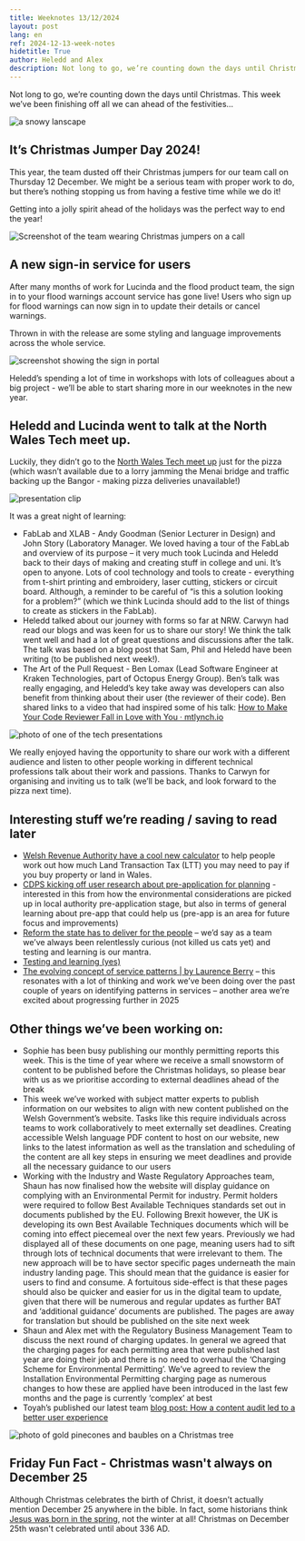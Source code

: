```yaml
---
title: Weeknotes 13/12/2024
layout: post
lang: en
ref: 2024-12-13-week-notes
hidetitle: True
author: Heledd and Alex
description: Not long to go, we’re counting down the days until Christmas. This week we’ve been finishing off all we can ahead of the festivities…
---
```



Not long to go, we’re counting down the days until Christmas. This week we’ve been finishing off all we can ahead of the festivities…

![a snowy lanscape](https://github.com/nrw-digital/week-notes/blob/814e18c0d976800cf361c92b5bc2240403363869/images/nature-6842159_1280.jpg?raw=true)

## It’s Christmas Jumper Day 2024!
This year, the team dusted off their Christmas jumpers for our team call on Thursday 12 December. We might be a serious team with proper work to do, but there’s nothing stopping us from having a festive time while we do it! 

Getting into a jolly spirit ahead of the holidays was the perfect way to end the year!

![ Screenshot of the team wearing Christmas jumpers on a call](https://github.com/nrw-digital/week-notes/blob/814e18c0d976800cf361c92b5bc2240403363869/images/Screenshot%20from%20team%20call.png?raw=true)

## A new sign-in service for users

After many months of work for Lucinda and the flood product team, the sign in to your flood warnings account service has gone live! Users who sign up for flood warnings can now sign in to update their details or cancel warnings. 

Thrown in with the release are some styling and language improvements across the whole service.

![screenshot showing the sign in portal](https://github.com/nrw-digital/week-notes/blob/814e18c0d976800cf361c92b5bc2240403363869/images/screenshot%20of%20sign%20in%20service.png?raw=true)

Heledd’s spending a lot of time in workshops with lots of colleagues about a big project - we’ll be able to start sharing more in our weeknotes in the new year.

## Heledd and Lucinda went to talk at the North Wales Tech meet up.  

Luckily, they didn’t go to the [North Wales Tech meet up](https://www.meetup.com/northwalestech/events/304998241/?eventOrigin=group_upcoming_events) just for the pizza (which wasn’t available due to a lorry jamming the Menai bridge and traffic backing up the Bangor - making pizza deliveries unavailable!)

![presentation clip](https://github.com/nrw-digital/week-notes/blob/a275504f2132af193a7ced97344439b5404844e3/images/clip%20from%20presentation.jpg?raw=true)

It was a great night of learning: 
+	FabLab and XLAB - Andy Goodman (Senior Lecturer in Design) and John Story (Laboratory Manager. We loved having a tour of the FabLab and overview of its purpose – it very much took Lucinda and Heledd back to their days of making and creating stuff in college and uni.  It’s open to anyone. Lots of cool technology and tools to create - everything from t-shirt printing and embroidery, laser cutting, stickers or circuit board. Although, a reminder to be careful of “is this a solution looking for a problem?” (which we think Lucinda should add to the list of things to create as stickers in the FabLab).
+	Heledd talked about our journey with forms so far at NRW. Carwyn had read our blogs and was keen for us to share our story! We think the talk went well and had a lot of great questions and discussions after the talk.  The talk was based on a blog post that Sam, Phil and Heledd have been writing (to be published next week!).
+	The Art of the Pull Request - Ben Lomax (Lead Software Engineer at Kraken Technologies, part of Octopus Energy Group). Ben’s talk was really engaging, and Heledd’s key take away was developers can also benefit from thinking about their user (the reviewer of their code).  Ben shared links to a video that had inspired some of his talk: [How to Make Your Code Reviewer Fall in Love with You · mtlynch.io](https://mtlynch.io/code-review-love/)

![photo of one of the tech presentations](https://github.com/nrw-digital/week-notes/blob/a275504f2132af193a7ced97344439b5404844e3/images/a%20tech%20presentation.jpg?raw=true)
 
We really enjoyed having the opportunity to share our work with a different audience and listen to other people working in different technical professions talk about their work and passions. Thanks to Carwyn for organising and inviting us to talk (we’ll be back, and look forward to the pizza next time).

## Interesting stuff we’re reading / saving to read later 
+	[Welsh Revenue Authority have a cool new calculator](https://www.gov.wales/land-transaction-tax-calculator) to help people work out how much Land Transaction Tax (LTT) you may need to pay if you buy property or land in Wales.
+	[CDPS kicking off user research about pre-application for planning](https://www.linkedin.com/posts/centre-for-digital-public-services_this-is-a-bilingual-post-english-posted-activity-7272550731889479680-Q2nb?utm_source=share&utm_medium=member_desktop) - interested in this from how the environmental considerations are picked up in local authority pre-application stage, but also in terms of general learning about pre-app that could help us (pre-app is an area for future focus and improvements)
+	[Reform the state has to deliver for the people](https://www.gov.uk/government/speeches/reform-of-the-state-has-to-deliver-for-the-people) – we’d say as a team we’ve always been relentlessly curious (not killed us cats yet) and testing and learning is our mantra. 
+	[Testing and learning (yes)](https://public.digital/pd-insights/blog/2024/12/just-what-is-test-and-learn)
+	[The evolving concept of service patterns | by Laurence Berry](https://medium.com/the-service-gazette/the-evolving-concept-of-service-patterns-f83347e31629) – this resonates with a lot of thinking and work we’ve been doing over the past couple of years on identifying patterns in services – another area we’re excited about progressing further in 2025

## Other things we’ve been working on:

+ Sophie has been busy publishing our monthly permitting reports this week. This is the time of year where we receive a small snowstorm of content to be published before the Christmas holidays, so please bear with us as we prioritise according to external deadlines ahead of the break
+ This week we’ve worked with subject matter experts to publish information on our websites to align with new content published on the Welsh Government’s website. Tasks like this require individuals across teams to work collaboratively to meet externally set deadlines. Creating accessible Welsh language PDF content to host on our website, new links to the latest information as well as the translation and scheduling of the content are all key steps in ensuring we meet deadlines and provide all the necessary guidance to our users
+ Working with the Industry and Waste Regulatory Approaches team, Shaun has now finalised how the website will display guidance on complying with an Environmental Permit for industry. Permit holders were required to follow Best Available Techniques standards set out in documents published by the EU. Following Brexit however, the UK is developing its own Best Available Techniques documents which will be coming into effect piecemeal over the next few years. Previously we had displayed all of these documents on one page, meaning users had to sift through lots of technical documents that were irrelevant to them. The new approach will be to have sector specific pages underneath the main industry landing page. This should mean that the guidance is easier for users to find and consume. A fortuitous side-effect is that these pages should also be quicker and easier for us in the digital team to update, given that there will be numerous and regular updates as further BAT and ‘additional guidance’ documents are published. The pages are away for translation but should be published on the site next week
+ Shaun and Alex met with the Regulatory Business Management Team to discuss the next round of charging updates. In general we agreed that the charging pages for each permitting area that were published last year are doing their job and there is no need to overhaul the ‘Charging Scheme for Environmental Permitting’. We’ve agreed to review the Installation Environmental Permitting charging page as numerous changes to how these are applied have been introduced in the last few months and the page is currently ‘complex’ at best
+ Toyah’s published our latest team [blog post: How a content audit led to a better user experience](https://naturalresources.wales/footer-links/blog-nrw-digital/blog-post-how-a-content-audit-led-to-a-better-user-experience/?lang=en)

![photo of gold pinecones and baubles on a Christmas tree](https://github.com/nrw-digital/week-notes/blob/814e18c0d976800cf361c92b5bc2240403363869/images/christmas-tree-6924746_1280.jpg?raw=true)

## Friday Fun Fact - Christmas wasn't always on December 25

Although Christmas celebrates the birth of Christ, it doesn’t actually mention December 25 anywhere in the bible. In fact, some historians think [Jesus was born in the spring]( https://www.history.com/news/why-is-christmas-celebrated-on-december-25), not the winter at all! Christmas on December 25th wasn't celebrated until about 336 AD.

